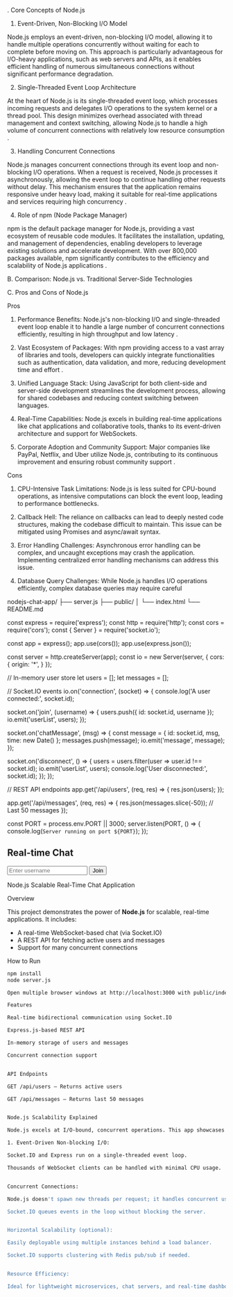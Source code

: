 . Core Concepts of Node.js

1. Event-Driven, Non-Blocking I/O Model

Node.js employs an event-driven, non-blocking I/O model, allowing it to handle multiple operations concurrently without waiting for each to complete before moving on. This approach is particularly advantageous for I/O-heavy applications, such as web servers and APIs, as it enables efficient handling of numerous simultaneous connections without significant performance degradation.

2. Single-Threaded Event Loop Architecture

At the heart of Node.js is its single-threaded event loop, which processes incoming requests and delegates I/O operations to the system kernel or a thread pool. This design minimizes overhead associated with thread management and context switching, allowing Node.js to handle a high volume of concurrent connections with relatively low resource consumption .

3. Handling Concurrent Connections

Node.js manages concurrent connections through its event loop and non-blocking I/O operations. When a request is received, Node.js processes it asynchronously, allowing the event loop to continue handling other requests without delay. This mechanism ensures that the application remains responsive under heavy load, making it suitable for real-time applications and services requiring high concurrency .

4. Role of npm (Node Package Manager)

npm is the default package manager for Node.js, providing a vast ecosystem of reusable code modules. It facilitates the installation, updating, and management of dependencies, enabling developers to leverage existing solutions and accelerate development. With over 800,000 packages available, npm significantly contributes to the efficiency and scalability of Node.js applications .

B. Comparison: Node.js vs. Traditional Server-Side Technologies


C. Pros and Cons of Node.js

Pros

1. Performance Benefits: Node.js's non-blocking I/O and single-threaded event loop enable it to handle a large number of concurrent connections efficiently, resulting in high throughput and low latency .

2. Vast Ecosystem of Packages: With npm providing access to a vast array of libraries and tools, developers can quickly integrate functionalities such as authentication, data validation, and more, reducing development time and effort .

3. Unified Language Stack: Using JavaScript for both client-side and server-side development streamlines the development process, allowing for shared codebases and reducing context switching between languages.

4. Real-Time Capabilities: Node.js excels in building real-time applications like chat applications and collaborative tools, thanks to its event-driven architecture and support for WebSockets.

5. Corporate Adoption and Community Support: Major companies like PayPal, Netflix, and Uber utilize Node.js, contributing to its continuous improvement and ensuring robust community support .

Cons

1. CPU-Intensive Task Limitations: Node.js is less suited for CPU-bound operations, as intensive computations can block the event loop, leading to performance bottlenecks.

2. Callback Hell: The reliance on callbacks can lead to deeply nested code structures, making the codebase difficult to maintain. This issue can be mitigated using Promises and async/await syntax.

3. Error Handling Challenges: Asynchronous error handling can be complex, and uncaught exceptions may crash the application. Implementing centralized error handling mechanisms can address this issue.

4. Database Query Challenges: While Node.js handles I/O operations efficiently, complex database queries may require careful



nodejs-chat-app/
├── server.js
├── public/
│   └── index.html
└── README.md


const express = require('express');
const http = require('http');
const cors = require('cors');
const { Server } = require('socket.io');

const app = express();
app.use(cors());
app.use(express.json());

const server = http.createServer(app);
const io = new Server(server, {
cors: {
origin: '*',
}
});

// In-memory user store
let users = [];
let messages = [];

// Socket.IO events
io.on('connection', (socket) => {
console.log('A user connected:', socket.id);

socket.on('join', (username) => {
users.push({ id: socket.id, username });
io.emit('userList', users);
});

socket.on('chatMessage', (msg) => {
const message = { id: socket.id, msg, time: new Date() };
messages.push(message);
io.emit('message', message);
});

socket.on('disconnect', () => {
users = users.filter(user => user.id !== socket.id);
io.emit('userList', users);
console.log('User disconnected:', socket.id);
});
});

// REST API endpoints
app.get('/api/users', (req, res) => {
res.json(users);
});

app.get('/api/messages', (req, res) => {
res.json(messages.slice(-50)); // Last 50 messages
});

const PORT = process.env.PORT || 3000;
server.listen(PORT, () => {
console.log(`Server running on port ${PORT}`);
});

<!DOCTYPE html>
<html>
<head>
<title>Node.js Chat</title>
</head>
<body>
<h2>Real-time Chat</h2>
<input id="username" placeholder="Enter username" />
<button onclick="joinChat()">Join</button>
<div id="chat" style="display:none">
<div id="messages"></div>
<input id="msg" placeholder="Type message..." />
<button onclick="sendMessage()">Send</button>
</div>
<script src="https://cdn.socket.io/4.0.1/socket.io.min.js"></script>
<script>
const socket = io("http://localhost:3000");
let username = "";

function joinChat() {
username = document.getElementById("username").value;
socket.emit("join", username);
document.getElementById("chat").style.display = "block";
}

function sendMessage() {
const msg = document.getElementById("msg").value;
socket.emit("chatMessage", msg);
document.getElementById("msg").value = "";
}

socket.on("message", (data) => {
const msgDiv = document.getElementById("messages");
const newMsg = document.createElement("p");
newMsg.textContent = `${data.msg}`;
msgDiv.appendChild(newMsg);
});

socket.on("userList", (users) => {
console.log("Active users:", users);
});
</script>
</body>
</html>




Node.js Scalable Real-Time Chat Application

Overview

This project demonstrates the power of **Node.js** for scalable, real-time applications. It includes:

- A real-time WebSocket-based chat (via Socket.IO)
- A REST API for fetching active users and messages
- Support for many concurrent connections

How to Run

```bash
npm install
node server.js

Open multiple browser windows at http://localhost:3000 with public/index.html.

Features

Real-time bidirectional communication using Socket.IO

Express.js-based REST API

In-memory storage of users and messages

Concurrent connection support


API Endpoints

GET /api/users – Returns active users

GET /api/messages – Returns last 50 messages


Node.js Scalability Explained

Node.js excels at I/O-bound, concurrent operations. This app showcases:

1. Event-Driven Non-blocking I/O:

Socket.IO and Express run on a single-threaded event loop.

Thousands of WebSocket clients can be handled with minimal CPU usage.


Concurrent Connections:

Node.js doesn't spawn new threads per request; it handles concurrent users efficiently.

Socket.IO queues events in the loop without blocking the server.


Horizontal Scalability (optional):

Easily deployable using multiple instances behind a load balancer.

Socket.IO supports clustering with Redis pub/sub if needed.


Resource Efficiency:

Ideal for lightweight microservices, chat servers, and real-time dashboards.



